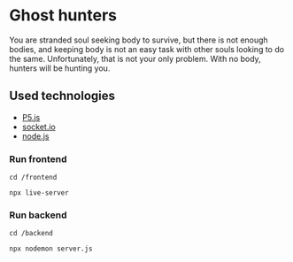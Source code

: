 # Ghost hunters

You are stranded soul seeking body to survive, but there is not enough bodies, and keeping body is not an easy task with other souls looking to do the same. Unfortunately, that is not your only problem. With no body, hunters will be hunting you.

## Used technologies

- [P5.js](https://p5js.org/)
- [socket.io](https://socket.io/)
- [node.js](https://nodejs.org/en/)

### Run frontend

```
cd /frontend

npx live-server
```

### Run backend

```
cd /backend

npx nodemon server.js
```
